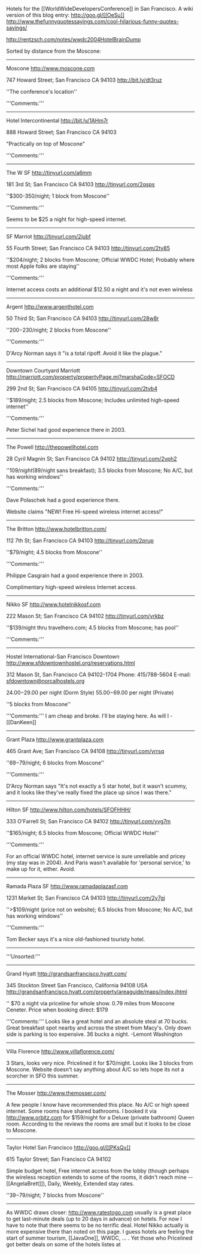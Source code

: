 Hotels for the [[WorldWideDevelopersConference]] in San Francisco. A wiki version of this blog entry: http://goo.gl/[[OeSu]] http://www.thefunnyquotessayings.com/cool-hilarious-funny-quotes-sayings/

http://rentzsch.com/notes/wwdc2004HotelBrainDump

Sorted by distance from the Moscone:

----

Moscone
http://www.moscone.com

747 Howard Street; San Francisco CA 94103
http://bit.ly/dt3ruz

''The conference's location''

'''Comments:'''

----

Hotel Intercontinental
http://bit.ly/1AHm7r

888 Howard Street; San Francisco CA 94103

"Practically on top of Moscone"

'''Comments:'''

----

The W SF
http://tinyurl.com/a6mm

181 3rd St; San Francisco CA 94103
http://tinyurl.com/2qsps

''$300-350/night; 1 block from Moscone''

'''Comments:'''

Seems to be $25 a night for high-speed internet.

----

SF Marriot
http://tinyurl.com/2jubf

55 Fourth Street; San Francisco CA 94103
http://tinyurl.com/2ty85

''$204/night; 2 blocks from Moscone; Official WWDC Hotel; Probably where most Apple folks are staying''

'''Comments:'''

Internet access costs an additional $12.50 a night and it's not even wireless

----

Argent
http://www.argenthotel.com

50 Third St; San Francisco CA 94103
http://tinyurl.com/28w8r

''$200-$230/night; 2 blocks from Moscone''

'''Comments:'''

D'Arcy Norman says it "is a total ripoff. Avoid it like the plague."

----

Downtown Courtyard Marriott
http://marriott.com/property/propertyPage.mi?marshaCode=SFOCD

299 2nd St; San Francisco CA 94105
http://tinyurl.com/2tvb4

''$189/night; 2.5 blocks from Moscone; Includes unlimited high-speed internet''

'''Comments:'''

Peter Sichel had good experience there in 2003.

----

The Powell
http://thepowellhotel.com

28 Cyril Magnin St; San Francisco CA 94102
http://tinyurl.com/2vph2

''$109/night ($89/night sans breakfast); 3.5 blocks from Moscone; No A/C, but has working windows''

'''Comments:'''

Dave Polaschek had a good experience there.

Website claims "NEW! Free Hi-speed wireless internet access!"

----

The Britton
http://www.hotelbritton.com/

112 7th St; San Francisco CA 94103
http://tinyurl.com/2prup

''$79/night; 4.5 blocks from Moscone''

'''Comments:'''

Philippe Casgrain had a good experience there in 2003.

Complimentary high-speed wireless Internet access.

----

Nikko SF
http://www.hotelnikkosf.com

222 Mason St; San Francisco CA 94102
http://tinyurl.com/yrkbz

''$139/night thru travelhero.com; 4.5 blocks from Moscone; has pool''

'''Comments:'''

----

Hostel International-San Francisco Downtown
http://www.sfdowntownhostel.org/reservations.html

312 Mason St, San Francisco CA 94102-1704
Phone: 415/788-5604
E-mail: sfdowntown@norcalhostels.org

$24.00-$29.00 per night (Dorm Style)
$55.00-$69.00 per night (Private)

''5 blocks from Moscone''

'''Comments:'''
I am cheap and broke.  I'll be staying here.
As will I - [[DanKeen]]

----

Grant Plaza
http://www.grantplaza.com

465 Grant Ave; San Francisco CA 94108
http://tinyurl.com/yrrsq

''$69-$79/night; 6 blocks from Moscone''

'''Comments:'''

D'Arcy Norman says "It's not exactly a 5 star hotel, but it wasn't scummy, and it looks 
like they've really fixed the place up since I was there."

----

Hilton SF
http://www.hilton.com/hotels/SFOFHHH/

333 O'Farrell St; San Francisco CA 94102
http://tinyurl.com/yvg7m

''$165/night; 6.5 blocks from Moscone; Official WWDC Hotel''

'''Comments:'''

For an official WWDC hotel, internet service is sure unreliable and pricey (my stay was in 2004). And Paris wasn't available for 'personal service,' to make up for it, either. Avoid.

----

Ramada Plaza SF
http://www.ramadaplazasf.com

1231 Market St; San Francisco CA 94103
http://tinyurl.com/2y7gj

''>$109/night (price not on website); 6.5 blocks from Moscone; No A/C, but has working windows''

'''Comments:'''

Tom Becker says it's a nice old-fashioned touristy hotel.


----

'''Unsorted:'''

----

Grand Hyatt
http://grandsanfrancisco.hyatt.com/

345 Stockton Street San Francisco, California 94108 USA
http://grandsanfrancisco.hyatt.com/property/areaguide/maps/index.jhtml

'' $70 a night via priceline for whole show. 0.79 miles from Moscone Ceneter. Price when booking direct: $179

'''Comments:'''
Looks like a great hotel and  an absolute steal at 70 bucks. Great breakfast spot nearby and across the street from Macy's.
Only down side is parking is too expensive. 36 bucks a night. -Lemont Washington

----

Villa Florence
http://www.villaflorence.com/

3 Stars, looks very nice. Pricelined it for $70/night. Looks like 3 blocks from Moscone. Website doesn't say anything about A/C so lets hope its not a scorcher in SFO this summer.

----

The Mosser
http://www.themosser.com/

A few people I know have recommended this place. No A/C or high speed internet. Some rooms have shared bathrooms. I booked it via http://www.orbitz.com for $159/night for a Deluxe (private bathroom) Queen room. According to the reviews the rooms are small but it looks to be close to Moscone.

----

Taylor Hotel San Francisco
http://goo.gl/[[PKsQv]]

615 Taylor Street; San Francisco CA 94102

Simple budget hotel, Free internet access from the lobby (though perhaps the wireless reception extends to some of the rooms, it didn't reach mine -- [[AngelaBrett]]), Daily, Weekly, Extended stay rates.

''$39-$79/night; 7 blocks from Moscone''


----

As WWDC draws closer: http://www.ratestogo.com usually is a great place to get last-minute deals (up to 20 days in advance) on hotels. For now I have to note that there seems to be no terrific deal. Hotel Nikko actually is more expensive there than noted on this page. I guess hotels are feeling the start of summer tourism, [[JavaOne]], WWDC, ... . Yet those who Pricelined got better deals on some of the hotels listes at